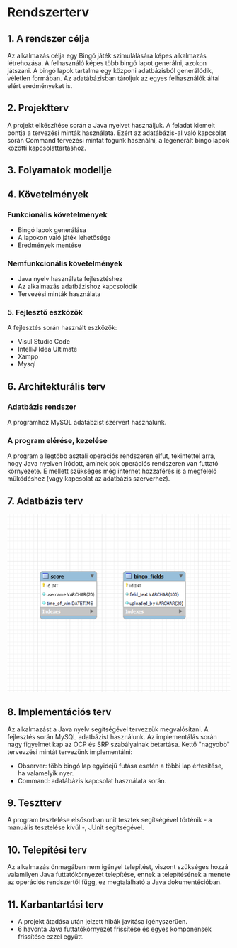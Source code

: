 # Rendszerterv
## 1. A rendszer célja

Az alkalmazás célja egy Bingó játék szimulálására képes alkalmazás létrehozása. A felhasználó képes több bingó lapot generálni, azokon játszani. A bingó lapok tartalma egy közponi adatbázisból generálódik, véletlen formában. Az adatábázisban tároljuk az egyes felhasználók által elért eredményeket is.

## 2. Projektterv

A projekt elkészítése során a Java nyelvet használjuk. A feladat kiemelt pontja a tervezési minták használata. Ezért az adatábázis-al való kapcsolat során Command tervezési mintát fogunk használni, a legenerált bingo lapok közötti kapcsolattartáshoz.

## 3. Folyamatok modellje

## 4. Követelmények

### Funkcionális követelmények

- Bingó lapok generálása
- A lapokon való játék lehetősége
- Eredmények mentése

### Nemfunkcionális követelmények

- Java nyelv használata fejlesztéshez
- Az alkalmazás adatbázishoz kapcsolódik
- Tervezési minták használata

### 5. Fejlesztő eszközök

A fejlesztés során használt eszközök:
- Visul Studio Code
- IntelliJ Idea Ultimate
- Xampp
- Mysql

## 6. Architekturális terv

### Adatbázis rendszer

A programhoz MySQL adatábzist szervert használunk.

### A program elérése, kezelése

A program a legtöbb asztali operációs rendszeren elfut, tekintettel arra, hogy Java nyelven íródott, aminek sok operációs rendszeren van futtató környezete. E mellett szükséges még internet hozzáférés is a megfelelő működéshez (vagy kapcsolat az adatbázis szerverhez).

## 7. Adatbázis terv
![Adatbázis terv](./database.png)

## 8. Implementációs terv
Az alkalmazást a Java nyelv segítségével tervezzük megvalósítani. A fejlesztés során MySQL adatbázist használunk. Az implementálás során nagy figyelmet kap az OCP és SRP szabályainak betartása.
Kettő "nagyobb" tervevzési mintát tervezünk implementálni:
 - Observer: több bingó lap egyidejű futása esetén a többi lap értesítése, ha valamelyik nyer.
 - Command: adatábázis kapcsolat használata során.

## 9. Tesztterv

A program tesztelése elsősorban unit tesztek segítségével történik - a manuális tesztelése kívül -, JUnit segítségével.

## 10. Telepítési terv

Az alkalmazás önmagában nem igényel telepítést, viszont szükséges hozzá valamilyen Java futtatókörnyezet telepítése, ennek a telepítésének a menete az operációs rendszertől függ, ez megtalálható a Java dokumentécióban.

## 11. Karbantartási terv

- A projekt átadása után jelzett hibák javítása igényszerűen.
- 6 havonta Java futtatókörnyezet frissítése és egyes komponensek frissítése ezzel együtt.